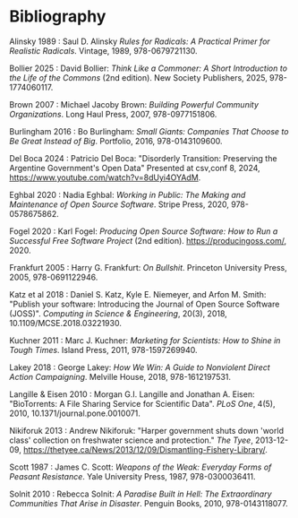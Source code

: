# Bibliography

<span id="Alinsky1989">Alinsky 1989</span>
:   Saul D. Alinsky
    *Rules for Radicals: A Practical Primer for Realistic Radicals*.
    Vintage,
    1989,
    978-0679721130.

<span id="Bollier2025">Bollier 2025</span>
:   David Bollier:
    *Think Like a Commoner: A Short Introduction to the Life of the Commons*
    (2nd edition).
    New Society Publishers,
    2025,
    978-1774060117.

<span id="Brown2007">Brown 2007</span>
:   Michael Jacoby Brown:
    *Building Powerful Community Organizations*.
    Long Haul Press,
    2007,
    978-0977151806.

<span id="Burlingham2016">Burlingham 2016</span>
:   Bo Burlingham:
    *Small Giants: Companies That Choose to Be Great Instead of Big*.
    Portfolio,
    2016,
    978-0143109600.

<span id="DelBoca2024">Del Boca 2024</span>
:   Patricio Del Boca:
    "Disorderly Transition: Preserving the Argentine Government's Open Data"
    Presented at csv,conf 8,
    2024,
    https://www.youtube.com/watch?v=8dUyi4OYAdM.

<span id="Eghbal2020">Eghbal 2020</span>
:   Nadia Eghbal:
    *Working in Public: The Making and Maintenance of Open Source Software*.
    Stripe Press,
    2020,
    978-0578675862.

<span id="Fogel2020">Fogel 2020</span>
:   Karl Fogel:
    *Producing Open Source Software: How to Run a Successful Free Software Project*
    (2nd edition).
    <https://producingoss.com/>,
    2020.

<span id="Frankfurt2005">Frankfurt 2005</span>
:   Harry G. Frankfurt:
    *On Bullshit*.
    Princeton University Press,
    2005,
    978-0691122946.

<span id="Katz2018">Katz et al 2018</span>
:   Daniel S. Katz, Kyle E. Niemeyer, and Arfon M. Smith:
    "Publish your software: Introducing the Journal of Open Source Software (JOSS)".
    *Computing in Science & Engineering*,
    20(3),
    2018,
    10.1109/MCSE.2018.03221930.

<span id="Kuchner2011">Kuchner 2011</span>
:   Marc J. Kuchner:
    *Marketing for Scientists: How to Shine in Tough Times*.
    Island Press,
    2011,
    978-1597269940.

<span id="Lakey2018">Lakey 2018</span>
:   George Lakey:
    *How We Win: A Guide to Nonviolent Direct Action Campaigning*.
    Melville House,
    2018,
    978-1612197531.

<span id="Langille2010">Langille & Eisen 2010</span>
:   Morgan G.I. Langille and Jonathan A. Eisen:
    "BioTorrents: A File Sharing Service for Scientific Data".
    *PLoS One*,
    4(5),
    2010,
    10.1371/journal.pone.0010071.

<span id="Nikiforuk2013">Nikiforuk 2013</span>
:   Andrew Nikiforuk:
    "Harper government shuts down 'world class' collection on freshwater science and protection."
    *The Tyee*,
    2013-12-09,
    https://thetyee.ca/News/2013/12/09/Dismantling-Fishery-Library/.

<span id="Scott1987">Scott 1987</span>
:   James C. Scott:
    *Weapons of the Weak: Everyday Forms of Peasant Resistance*.
    Yale University Press,
    1987,
    978-0300036411.

<span id="Solnit2010">Solnit 2010</span>
:   Rebecca Solnit:
    *A Paradise Built in Hell: The Extraordinary Communities That Arise in Disaster*.
    Penguin Books,
    2010,
    978-0143118077.
